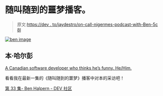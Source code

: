 # 随叫随到的噩梦播客。

> 原文:[https://dev . to/jaydestro/on-call-nigermes-podcast-with-Ben-5c 8l](https://dev.to/jaydestro/on-call-nightmares-podcast-with-ben-5c8l)

[![ben image](../Images/fe64a787b888dfb20fc13ad1e466da3d.png)](/ben)

## 本·哈尔彭

[A Canadian software developer who thinks he’s funny. He/Him.](/ben)

看看我在最新一集的《随叫随到的噩梦》播客中对本的采访吧！

[第 33 集- Ben Halpern - DEV 社区](https://www.podomatic.com/podcasts/oncallnightmares/episodes/2019-08-01T07_19_27-07_00)